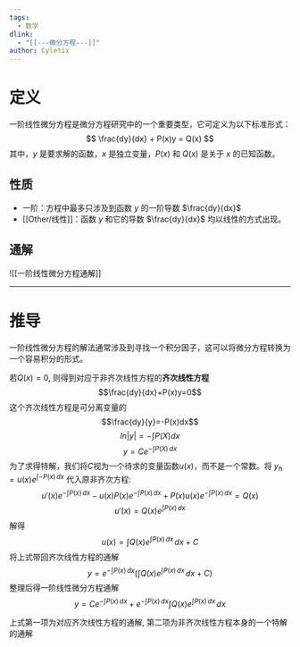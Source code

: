 ```yaml
---
tags:
  - 数学
dlink:
  - "[[---微分方程---]]"
author: Cyletix
---
```

# 定义
一阶线性微分方程是微分方程研究中的一个重要类型，它可定义为以下标准形式：
$$ \frac{dy}{dx} + P(x)y = Q(x) $$
其中，$y$ 是要求解的函数，$x$ 是独立变量，$P(x)$ 和 $Q(x)$ 是关于 $x$ 的已知函数。
## 性质
- 一阶：方程中最多只涉及到函数 $y$ 的一阶导数 $\frac{dy}{dx}$
- [[Other/线性]]：函数 $y$ 和它的导数 $\frac{dy}{dx}$ 均以线性的方式出现。
## 通解
![[一阶线性微分方程通解]]

---
# 推导
一阶线性微分方程的解法通常涉及到寻找一个积分因子，这可以将微分方程转换为一个容易积分的形式。

若$Q(x)=0$, 则得到对应于非齐次线性方程的**齐次线性方程**
$$\frac{dy}{dx}+P(x)y=0$$
这个齐次线性方程是可分离变量的
$$\frac{dy}{y}=-P(x)dx$$
$$ln|y|=-\int P(X)dx$$
$$y=Ce^{ -\int P(X) \, dx  }$$
为了求得特解，我们将$C$视为一个待求的变量函数${} u(x)$，而不是一个常数。将 $y​_{h} =u(x)e^{ \int −P(x) \, dx }$ 代入原非齐次方程:
$$
u'(x)e^{ -\int P(x) \, dx  }-u(x)P(x)e^{ -\int P(x) \, dx  }+P(x)u(x)e^{ -\int P(x) \, dx  }=Q(x)
$$
$$u'(x)=Q(x)e^{ \int P(x) \, dx  }$$
解得
$$u(x)=\int Q(x)e^{ \int P(x) \, dx  } \, dx + C$$
将上式带回齐次线性方程的通解
$$
y=e^{ -\int P(x) \, dx  }\Big(\int Q(x)e^{ \int P(x) \, dx  } \, dx +C\Big)
$$
整理后得一阶线性微分方程通解
$$
y=Ce^{ -\int P(x) \, dx  }+e^{ -\int P(x) \, dx  }\int Q(x)e^{ \int P(x) \, dx  } \, dx 
$$

上式第一项为对应齐次线性方程的通解, 第二项为非齐次线性方程本身的一个特解的通解